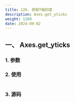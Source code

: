 ```yaml
---
title: 126. 获取Y轴刻度
description: Axes.get_yticks
weight: 1260
date: 2024-09-02
---
```

<style>
th, td {
  border: 1px solid rgb(190, 190, 190);
}
</style>


## 一、 Axes.get_yticks


### 1. 参数




### 2. 使用



```python


```


### 3. 源码
```python

```




